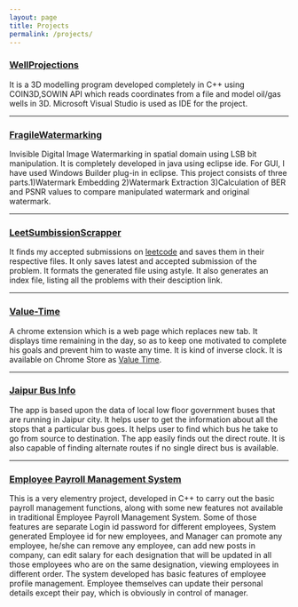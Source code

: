 ```yaml
---
layout: page
title: Projects
permalink: /projects/
---
```


### [WellProjections](https://github.com/googleknight/WellProjections)
It is a 3D modelling program developed completely in C++ using COIN3D,SOWIN API which reads coordinates from a file and model oil/gas wells in 3D. Microsoft Visual Studio is used as IDE for the project.

***

### [FragileWatermarking](https://github.com/googleknight/FragileWatermarking) 
Invisible Digital Image Watermarking in spatial domain using LSB bit manipulation. It is completely developed in java using eclipse ide. For GUI, I have used Windows Builder plug-in in eclipse. This project consists of three parts.1)Watermark Embedding 2)Watermark Extraction 3)Calculation of BER and PSNR values to compare manipulated watermark and original watermark. 

***

### [LeetSumbissionScrapper](https://github.com/googleknight/PythonScripts/tree/master/LeetSumbissionScrapper) 
It finds my accepted submissions on [leetcode](https://leetcode.com/) and saves them in their respective files. It only saves latest and accepted submission of the problem. It formats the generated file using astyle. It also generates an index file, listing all the problems with their desciption link.

***

### [Value-Time](https://github.com/googleknight/Value-Time) 
A chrome extension which is a web page which replaces new tab. It displays time remaining in the day, so as to keep one motivated to complete his goals and prevent him to waste any time. It is kind of inverse clock. It is available on Chrome Store as [Value Time](https://chrome.google.com/webstore/detail/valuetime/badapfgpjjaagnahmlfkhpomblifhiaj?hl=en-US).

***

### [Jaipur Bus Info](https://github.com/googleknight/jaipur-bus-app) 
The app is based upon the data of local low floor government buses that are running in Jaipur city. It helps user to get the information about all the stops that a particular bus goes. It helps user to find which bus he take to go from source to destination. The app easily finds out the direct route. It is also capable of finding alternate routes if no single direct bus is available.

***

### [ Employee Payroll Management System](https://github.com/googleknight/employee-payroll) 
This is a very elementry project, developed in C++ to carry out the basic payroll management functions, along with some new features not available in traditional Employee Payroll Management System. Some of those features are separate Login id password for different employees, System generated Employee id for new employees, and Manager can promote any employee, he/she can remove any employee, can add new posts in company, can edit salary for each designation that will be updated in all those employees who are on the same designation, viewing employees in different order. The system developed has basic features of employee profile management. Employee themselves can update their personal details except their pay, which is obviously in control of manager.
